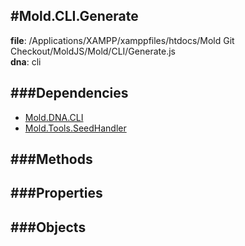 
#Mold.CLI.Generate
---------------------------------------

__file__: /Applications/XAMPP/xamppfiles/htdocs/Mold Git Checkout/MoldJS/Mold/CLI/Generate.js  
__dna__: cli  


	






###Dependencies
--------------

* [Mold.DNA.CLI](../../Mold/DNA/CLI.md) 
* [Mold.Tools.SeedHandler](../../Mold/Tools/SeedHandler.md) 



   
###Methods
--------------
 

 
  
###Properties
-------------


 

###Objects
------------



		
